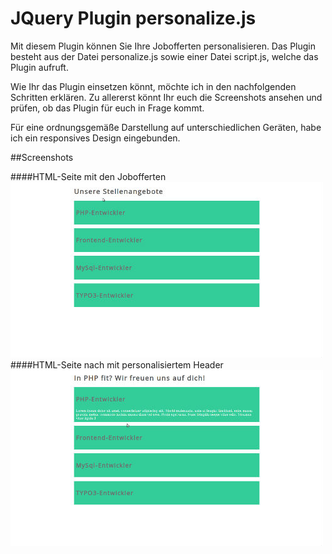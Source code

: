 JQuery Plugin personalize.js
============================

Mit diesem Plugin können Sie Ihre Jobofferten personalisieren. Das Plugin besteht aus der Datei personalize.js sowie einer Datei script.js, welche das Plugin aufruft.

Wie Ihr das Plugin einsetzen könnt, möchte ich in den nachfolgenden Schritten erklären.
Zu allererst könnt Ihr euch die Screenshots ansehen und prüfen, ob das Plugin für euch in Frage kommt.

Für eine ordnungsgemäße Darstellung auf unterschiedlichen Geräten, habe ich ein responsives Design eingebunden.

##Screenshots

####HTML-Seite mit den Jobofferten
![alt text](https://github.com/bmehler/personalize/raw/master/screenshots/screenshot1.jpg "Job offers")
####HTML-Seite nach mit personalisiertem Header
![alt text](https://github.com/bmehler/personalize/raw/master/screenshots/screenshot2.jpg "Job offers")

